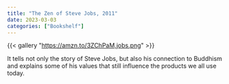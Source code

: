```yaml
---
title: "The Zen of Steve Jobs, 2011"
date: 2023-03-03
categories: ["Bookshelf"]
---
```


{{< gallery "https://amzn.to/3ZChPaM,jobs.png" >}}

It tells not only the story of Steve Jobs, but also his connection to Buddhism and explains some of his values that still influence the products we all use today.
